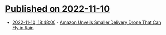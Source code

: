 # [Published on 2022-11-10](index.md)

* [2022-11-10, 18:48:00](https://slashdot.org/story/22/11/10/1848216/amazon-unveils-smaller-delivery-drone-that-can-fly-in-rain?utm_source=rss1.0mainlinkanon&utm_medium=feed) - [Amazon Unveils Smaller Delivery Drone That Can Fly in Rain](https://slashdot.org/story/22/11/10/1848216/amazon-unveils-smaller-delivery-drone-that-can-fly-in-rain?utm_source=rss1.0mainlinkanon&utm_medium=feed)
